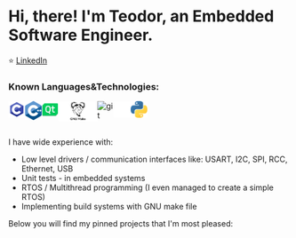 # Hi, there! I'm Teodor, an Embedded Software Engineer.

⭐ [LinkedIn](https://www.linkedin.com/in/teodor-roso%C5%82owski-a905b9203/) 

### Known Languages&Technologies:
<img align="left" alt="C" width="30px" src="https://github.com/Aakarsh-B/trying-repos/blob/master/c-programming.png"/>
<img align="left" alt="C++" width="30px" src="https://github.com/Aakarsh-B/trying-repos/blob/master/c%2B%2B.png"/>
<img align="left" alt="Python" width="30px" src="https://github.com/trteodor/trteodor/blob/master/qt_ico.png"/> 
<img align="left" alt="GNUmake" width="70px" src="https://github.com/trteodor/trteodor/blob/master/gnu-make.png"/>
<img align="left" alt="git" width="30px" src="https://www.vectorlogo.zone/logos/git-scm/git-scm-icon.svg"/>
<img align="left" alt="GitHub" width="30px" src="https://github.com/Aakarsh-B/trying-repos/blob/master/github.svg"/>
<img align="left" alt="Python" width="30px" src="https://github.com/Aakarsh-B/trying-repos/blob/master/python-5.svg?raw=true"/> 

<br />
<br />
<br />

I have wide experience with:
  * Low level drivers / communication interfaces like: USART, I2C, SPI, RCC, Ethernet, USB
  * Unit tests - in embedded systems
  * RTOS / Multithread programming (I even managed to create a simple RTOS)
  * Implementing build systems with GNU make file

Below you will find my pinned projects that I'm most pleased:
